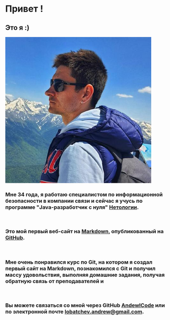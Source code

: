 # Привет <username> !

## Это я :)
![Tux, the Linux mascot](/img/30481951.jfif)
<br>

### Мне 34 года, я работаю специалистом по информационной безопасности в компании связи и сейчас я учусь по программе "Java-разработчик с нуля" [Нетологии](https://netology.ru/). 
<br>

### Это мой первый веб-сайт на [Markdown](https://daringfireball.net/projects/markdown/), опубликованный на [GitHub](https://github.com/).
<br>

### Мне очень понравился курс по Git, на котором я создал первый сайт на Markdown, познакомился с Git и получил массу удовольствия, выполняя домашние задания, получая обратную связь от преподавателей и 
<br>

### Вы можете связаться со мной через GitHub [AndewlCode](https://github.com/AndewlCode) или по электронной почте <lobatchev.andrew@gmail.com>.